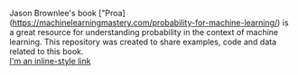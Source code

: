 
Jason Brownlee's book ["Proa] (https://machinelearningmastery.com/probability-for-machine-learning/) is a great resource for understanding probability in the context of machine learning. This repository was created to share examples, code and data related to this book.  
[I'm an inline-style link](https://www.google.com)
